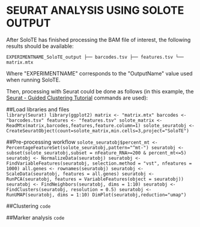 # SEURAT ANALYSIS USING SOLOTE OUTPUT

After SoloTE has finished processing the BAM file of interest, the following results should be available:

`
EXPERIMENTNAME_SoloTE_output
├── barcodes.tsv
├── features.tsv
└── matrix.mtx
`

Where "EXPERIMENTNAME" corresponds to the "OutputName" value used when running SoloTE. 


Then, processing with Seurat could be done as follows (in this example, the [Seurat - Guided Clustering Tutorial](https://satijalab.org/seurat/articles/pbmc3k_tutorial.html) commands are used):

##Load libraries and files<br/>
`
library(Seurat)
library(ggplot2)
matrix <- "matrix.mtx"
barcodes <- "barcodes.tsv"
features <- "features.tsv"
solote_matrix <- ReadMtx(matrix,barcodes,features,feature.column=1)
solote_seuratobj <- CreateSeuratObject(count=solote_matrix,min.cells=3,project="SoloTE")
`

##Pre-processing workflow
`
solote_seuratobj$percent_mt <- PercentageFeatureSet(solote_seuratobj,pattern="^mt-")
seuratobj <- subset(solote_seuratobj,subset = nFeature_RNA>=200 & percent_mt<=5)
seuratobj <- NormalizeData(seuratobj)
seuratobj <- FindVariableFeatures(seuratobj, selection.method = "vst", nfeatures = 1000)
all.genes <- rownames(seuratobj)
seuratobj <- ScaleData(seuratobj, features = all.genes)
seuratobj <- RunPCA(seuratobj, features = VariableFeatures(object = seuratobj))
seuratobj <- FindNeighbors(seuratobj, dims = 1:10)
seuratobj <- FindClusters(seuratobj, resolution = 0.5)
seuratobj <- RunUMAP(seuratobj, dims = 1:10)
DimPlot(seuratobj,reduction="umap")
`



##Clustering
`
code
`

##Marker analysis
`
code
`






